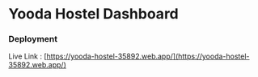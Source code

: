 # Yooda Hostel Dashboard

### Deployment

Live Link : [https://yooda-hostel-35892.web.app/](https://yooda-hostel-35892.web.app/)

